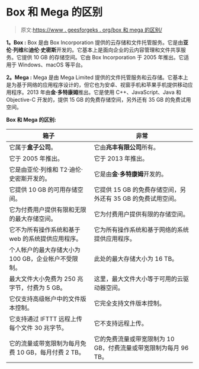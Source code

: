 # Box 和 Mega 的区别

> 原文:[https://www . geesforgeks . org/box 和 mega 的区别/](https://www.geeksforgeeks.org/difference-between-box-and-mega/)

**1。Box :**
Box 是由 Box Incorporation 提供的云存储和文件托管服务。它是由**亚伦·列维**和**迪伦·史密斯**开发的。它基本上是面向企业的云内容管理和文件共享服务。它提供 10 GB 的存储空间。它由 Box Incorporation 于 2005 年推出。它适用于 Windows、macOS 等平台。

**2。Mega :**
Mega 是由 Mega Limited 提供的文件托管服务和云存储。它基本上是为基于网络的应用程序设计的，但它也为安卓、视窗手机和苹果手机提供移动应用程序。2013 年由**金·多特康姆**推出。它是使用 C++、JavaScript、Java 和 Objective-C 开发的，提供 15 GB 的免费存储空间，另外还有 35 GB 的免费试用空间。

**Box 和 Mega 的区别:**

<center>

| 箱子 | 非常 |
| --- | --- |
| 它属于**盒子公司**。 | 它由**兆丰有限公司**所有。 |
| 它于 2005 年推出。 | 它于 2013 年推出。 |
| 它是由亚伦·列维和 T2·迪伦·史密斯开发的。 | 它是由**金·多特康姆**开发的。 |
| 它提供 10 GB 的可用存储空间。 | 它提供 15 GB 的免费存储空间，另外还有 35 GB 的免费试用空间。 |
| 它为付费用户提供有限和无限的最大存储空间。 | 它为付费用户提供有限的存储空间。 |
| 它不为所有操作系统和基于 web 的系统提供应用程序。 | 它为所有操作系统和基于网络的系统提供应用程序。 |
| 个人帐户的最大存储大小为 100 GB，企业帐户不受限制。 | 此处的最大存储大小为 16 TB。 |
| 最大文件大小免费为 250 兆字节，付费为 5 GB。 | 这里，最大文件大小等于可用的云驱动器空间。 |
| 它仅支持高级帐户中的文件版本控制。 | 它完全支持文件版本控制。 |
| 它支持通过 IFTTT 远程上传每个文件 30 兆字节。 | 它不支持远程上传。 |
| 它的流量或带宽限制为每月免费 10 GB，每月付费 2 TB。 | 它的免费流量或带宽限制为 10 GB，付费流量或带宽限制为每月 96 TB。 |

</center>